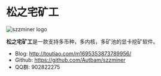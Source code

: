 # 松之宅矿工

![szzminer logo](http://topool.top/blog/assets/img/logo/header_logo_one.png)

**松之宅矿工**是一款支持多币种，多内核，多矿池的显卡挖矿软件。


- Blog: http://toutiao.com/m1695353873789956/
- Github: https://github.com/Autbam/szzminer
- QQ群: 902822275
